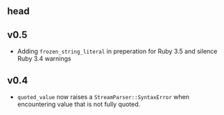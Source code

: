 ## head

## v0.5

* Adding `frozen_string_literal` in preperation for Ruby 3.5 and silence Ruby 3.4
  warnings

## v0.4

* `quoted_value` now raises a `StreamParser::SyntaxError` when encountering value
  that is not fully quoted.
